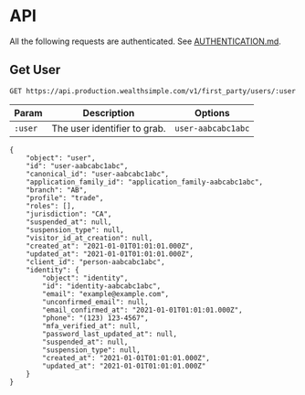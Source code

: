 # API

All the following requests are authenticated. See [AUTHENTICATION.md](../main/AUTHENTICATION.md).

## Get User
```http
GET https://api.production.wealthsimple.com/v1/first_party/users/:user
```
|Param|Description|Options|
|---|---|---|
|`:user`|The user identifier to grab.|`user-aabcabc1abc`|

```http
{
    "object": "user",
    "id": "user-aabcabc1abc",
    "canonical_id": "user-aabcabc1abc",
    "application_family_id": "application_family-aabcabc1abc",
    "branch": "AB",
    "profile": "trade",
    "roles": [],
    "jurisdiction": "CA",
    "suspended_at": null,
    "suspension_type": null,
    "visitor_id_at_creation": null,
    "created_at": "2021-01-01T01:01:01.000Z",
    "updated_at": "2021-01-01T01:01:01.000Z",
    "client_id": "person-aabcabc1abc",
    "identity": {
        "object": "identity",
        "id": "identity-aabcabc1abc",
        "email": "example@example.com",
        "unconfirmed_email": null,
        "email_confirmed_at": "2021-01-01T01:01:01.000Z",
        "phone": "(123) 123-4567",
        "mfa_verified_at": null,
        "password_last_updated_at": null,
        "suspended_at": null,
        "suspension_type": null,
        "created_at": "2021-01-01T01:01:01.000Z",
        "updated_at": "2021-01-01T01:01:01.000Z"
    }
}
```
